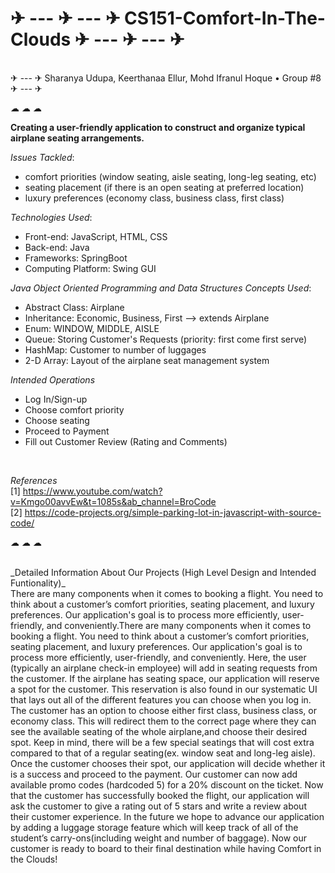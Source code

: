 # ✈ --- ✈ --- ✈ CS151-Comfort-In-The-Clouds ✈ --- ✈ --- ✈ 

<br />
 ✈ --- ✈ Sharanya Udupa, Keerthanaa Ellur, Mohd Ifranul Hoque • Group #8  ✈ --- ✈ 
           
              
                     
<br />
              
☁ ☁ ☁
         

**Creating a user-friendly application to construct and organize typical airplane seating arrangements.**

_Issues Tackled_:
* comfort priorities (window seating, aisle seating, long-leg seating, etc)
* seating placement (if there is an open seating at preferred location)
* luxury preferences (economy class, business class, first class)

_Technologies Used_:
* Front-end: JavaScript, HTML, CSS
* Back-end: Java
* Frameworks: SpringBoot
* Computing Platform: Swing GUI

_Java Object Oriented Programming and Data Structures Concepts Used_:
* Abstract Class: Airplane
* Inheritance: Economic, Business, First --> extends Airplane
* Enum: WINDOW, MIDDLE, AISLE
* Queue: Storing Customer's Requests (priority: first come first serve)
* HashMap: Customer to number of luggages
* 2-D Array: Layout of the airplane seat management system

_Intended Operations_
* Log In/Sign-up
* Choose comfort priority
* Choose seating
* Proceed to Payment
* Fill out Customer Review (Rating and Comments)

<br/>

_References_
<br />
[1] https://www.youtube.com/watch?v=Kmgo00avvEw&t=1085s&ab_channel=BroCode
<br />
[2] https://code-projects.org/simple-parking-lot-in-javascript-with-source-code/


☁ ☁ ☁
                         
<br />
_Detailed Information About Our Projects (High Level Design and Intended Funtionality)_
</br>
There are many components when it comes to booking a flight. You need to think about a customer’s comfort priorities, seating placement, and luxury preferences. Our application's goal is to process more efficiently, user-friendly, and conveniently.There are many components when it comes to booking a flight. You need to think about a customer’s comfort priorities, seating placement, and luxury preferences. Our application's goal is to process more efficiently, user-friendly, and conveniently. Here, the user (typically an airplane check-in employee) will add in seating requests from the customer. If the airplane has seating space, our application will reserve a spot for the customer. This reservation is also found in our systematic UI that lays out all of the different features you can choose when you log in. The customer has an option to choose either first class, business class, or economy class. This will redirect them to the correct page where they can see the available seating of the whole airplane,and choose their desired spot. Keep in mind, there will be a few special seatings that will cost extra compared to that of a regular seating(ex. window seat and long-leg aisle). Once the customer chooses their spot, our application will decide whether it is a success and proceed to the payment. Our customer can now add available promo codes (hardcoded 5) for a 20% discount on the ticket. Now that the customer has successfully booked the flight, our application will ask the customer to give a rating out of 5 stars and write a review about their customer experience.  In the future we hope to advance our application by adding a luggage storage feature which will keep track of all of the student’s carry-ons(including weight and number of baggage). Now our customer is ready to board to their final destination while having Comfort in the Clouds!
